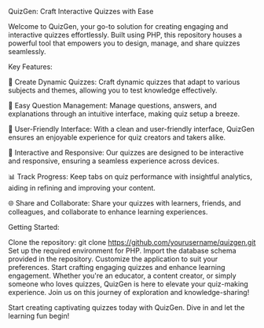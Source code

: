 QuizGen: Craft Interactive Quizzes with Ease

Welcome to QuizGen, your go-to solution for creating engaging and interactive quizzes effortlessly. Built using PHP, this repository houses a powerful tool that empowers you to design, manage, and share quizzes seamlessly.

Key Features:

🧠 Create Dynamic Quizzes: Craft dynamic quizzes that adapt to various subjects and themes, allowing you to test knowledge effectively.

📝 Easy Question Management: Manage questions, answers, and explanations through an intuitive interface, making quiz setup a breeze.

🚀 User-Friendly Interface: With a clean and user-friendly interface, QuizGen ensures an enjoyable experience for quiz creators and takers alike.

🔗 Interactive and Responsive: Our quizzes are designed to be interactive and responsive, ensuring a seamless experience across devices.

📊 Track Progress: Keep tabs on quiz performance with insightful analytics, aiding in refining and improving your content.

🌐 Share and Collaborate: Share your quizzes with learners, friends, and colleagues, and collaborate to enhance learning experiences.

Getting Started:

Clone the repository: git clone https://github.com/yourusername/quizgen.git
Set up the required environment for PHP.
Import the database schema provided in the repository.
Customize the application to suit your preferences.
Start crafting engaging quizzes and enhance learning engagement.
Whether you're an educator, a content creator, or simply someone who loves quizzes, QuizGen is here to elevate your quiz-making experience. Join us on this journey of exploration and knowledge-sharing!

Start creating captivating quizzes today with QuizGen. Dive in and let the learning fun begin!

